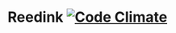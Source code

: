 # Reedink [![Code Climate](https://codeclimate.com/github/shosanna/reedink/badges/gpa.svg)](https://codeclimate.com/github/shosanna/reedink)
